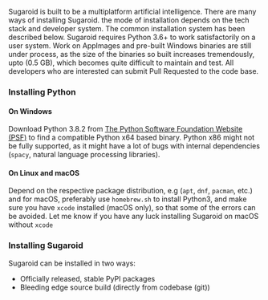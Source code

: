 
Sugaroid is built to be a multiplatform artificial intelligence. There are many ways of installing Sugaroid. the mode of installation depends on the tech stack and developer system. The common installation system has been described below. Sugaroid requires Python 3.6+ to work satisfactorily on a user system. Work on AppImages and pre-built Windows binaries are still under process, as the size of the binaries so built increases tremendously, upto (0.5 GB), which becomes quite difficult to maintain and test. All developers who are interested can submit Pull Requested to the code base. 

### Installing Python

#### On Windows

Download Python 3.8.2 from [The Python Software Foundation Website (PSF)](https://python.org) to find a compatible Python x64 based binary. Python x86 might not be fully supported, as it might have a lot of bugs with internal dependencies (`spacy`, natural language processing libraries).

#### On Linux and macOS

Depend on the respective package distribution, e.g (`apt`, `dnf`, `pacman`, etc.) and for macOS, preferably use `homebrew.sh` to install Python3, and make sure you have `xcode` installed (macOS only), so that some of the errors can be avoided. Let me know if you have any luck installing Sugaroid on macOS without `xcode`



### Installing Sugaroid

Sugaroid can be installed in two ways:

* Officially released, stable PyPI packages
* Bleeding edge source build (directly from codebase (git))
